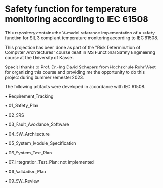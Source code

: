 # Safety function for temperature monitoring according to IEC 61508
This repository contains the V-model reference implementation of a safety function for SIL 3 compliant temperature monitoring according to IEC 61508.

This projection has been done as part of the "Risk Determination of Computer Architectures" course dealt in MS Functional Safety Engineering course at the University of Kassel.

Special thanks to Prof. Dr.-Ing David Schepers from Hochschule Ruhr West for organizing this course and providing me the opportunity to do this project during Summer semester 2023. 

The following artifacts were developed in accordance with IEC 61508.

• Requirement_Tracking

• 01_Safety_Plan

• 02_SRS

• 03_Fault_Avoidance_Software

• 04_SW_Architecture

• 05_System_Module_Specification

• 06_System_Test_Plan

• 07_Integration_Test_Plan: not implemented

• 08_Validation_Plan

• 09_SW_Review
